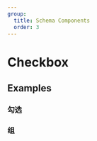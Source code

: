 ```yaml
---
group:
  title: Schema Components
  order: 3
---
```


# Checkbox

## Examples

### 勾选

<code src="./demos/checkbox.tsx"></code>

### 组

<code src="./demos/checkbox.group.tsx"></code>
